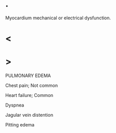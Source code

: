 # .

Myocardium mechanical or electrical dysfunction.

# <

# >

PULMONARY EDEMA

Chest pain; Not common

Heart failure; Common

Dyspnea

Jagular vein distention

Pitting edema
